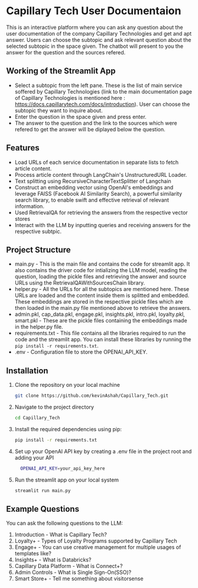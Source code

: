 # Capillary Tech User Documentaion

This is an interactive platform where you can ask any question about the user documentation of the company Capillary Technologies and get and apt answer. Users can choose the subtopic and ask relevant question about the selected subtopic in the space given. The chatbot will present to you the answer for the question and the sources refered.

## Working of the Streamlit App
* Select a subtopic from the left pane. These is the list of main service soffered by Capillary Technologies (link to the main documentation page of Capillary Technologies is mentioned here : https://docs.capillarytech.com/docs/introduction). User can choose the subtopic they want to inquire about.  
* Enter the question in the space given and press enter.
* The answer to the question and the link to the sources which were refered to get the answer will be diplayed below the question.

## Features
* Load URLs of each service documentation in separate lists to fetch article content.
* Process article content through LangChain's UnstructuredURL Loader.
* Text splitting using RecursiveCharacterTextSplitter of Langchain
* Construct an embedding vector using OpenAI's embeddings and leverage FAISS (Facebook AI Similarity Search), a powerful similarity search library, to enable swift and effective retrieval of relevant information.
* Used RetrievalQA for retrieving the answers from the respective vector stores
* Interact with the LLM by inputting queries and receiving answers for the respective subtpic.

## Project Structure
* main.py - This is the main file and contains the code for streamlit app. It also contains the driver code for intializing the LLM model, reading the question, loading the pickle files and retrieving the answer and source URLs using the RetrievalQAWithSourcesChain library.
* helper.py - All the URLs for all the subtopics are mentioned here. These URLs are loaded and the content inside them is splitted and embedded. These embeddings are stored in the respective pickle files which are then loaded in the main.py file mentioned above to retrieve the answers.
* admin.pkl, cap_data.pkl, engage.pkl, insights.pkl, intro.pkl, loyalty.pkl, smart.pkl - These are the pickle files containing the embeddings made in the helper.py file.
* requirements.txt - This file contains all the libraries required to run the code and the streamlit app. You can install these libraries by running the ```pip install -r requirements.txt```.
* .env -  Configuration file to store the OPENAI_API_KEY.

## Installation
1. Clone the repository on your local machine
   
   ```bash
   git clone https://github.com/kevinAshah/Capillary_Tech.git
   ```
2. Navigate to the project directory

   ```bash
   cd Capillary_Tech
   ```
3. Install the required dependencies using pip:

   ```bash
   pip install -r requirements.txt
   ```
4. Set up your OpenAI API key by creating a .env file in the project root and adding your API

   ```bash
     OPENAI_API_KEY=your_api_key_here
   ```
5. Run the streamlit app on your local system

   ```bash
   streamlit run main.py
   ```

## Example Questions
You can ask the following questions to the LLM:
1. Introduction - What is Capillary Tech?
2. Loyalty+ - Types of Loyalty Programs supported by Capillary Tech
3. Engage+ - You can use creative management for multiple usages of templates like?
4. Insights+ - What is Databricks?
5. Capillary Data Platform - What is Connect+?
6. Admin Controls - What is Single Sign-On(SSO)?
7. Smart Store+ - Tell me something about visitorsense
